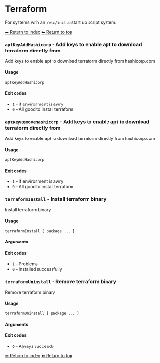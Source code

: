 # Terraform

For systems with an `/etc/init.d` start up script system.

[⬅ Return to index](index.md)
[⬅ Return to top](../index.md)


### `aptKeyAddHashicorp` - Add keys to enable apt to download terraform directly from

Add keys to enable apt to download terraform directly from hashicorp.com

#### Usage

    aptKeyAddHashicorp
    

#### Exit codes

- `1` - if environment is awry
- `0` - All good to install terraform

### `aptKeyRemoveHashicorp` - Add keys to enable apt to download terraform directly from

Add keys to enable apt to download terraform directly from hashicorp.com

#### Usage

    aptKeyAddHashicorp
    

#### Exit codes

- `1` - if environment is awry
- `0` - All good to install terraform

### `terraformInstall` - Install terraform binary

Install terraform binary

#### Usage

    terraformInstall [ package ... ]
    

#### Arguments



#### Exit codes

- `1` - Problems
- `0` - Installed successfully

### `terraformUninstall` - Remove terraform binary

Remove terraform binary

#### Usage

    terraformUninstall [ package ... ]
    

#### Arguments



#### Exit codes

- `0` - Always succeeds

[⬅ Return to index](index.md)
[⬅ Return to top](../index.md)
